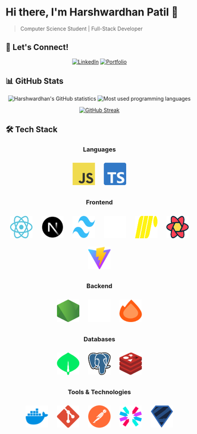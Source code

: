 # Hi there, I'm Harshwardhan Patil 👋

> Computer Science Student | Full-Stack Developer

## 🤝 Let's Connect!

<div align="center">

[![LinkedIn](https://img.shields.io/badge/LinkedIn-0077B5?style=for-the-badge&logo=linkedin&logoColor=white)](https://www.linkedin.com/in/harshmpatil/)
[![Portfolio](https://img.shields.io/badge/Portfolio-FF5722?style=for-the-badge&logo=google-chrome&logoColor=white)](https://harshmpatil.netlify.app)

</div>

## 📊 GitHub Stats

<div align="center">

<img height="180em" alt="Harshwardhan's GitHub statistics" src="https://github-readme-stats.vercel.app/api?username=harsh-m-patil&show_icons=true&theme=tokyonight&include_all_commits=true&count_private=true"/>
<img height="180em" alt="Most used programming languages" src="https://github-readme-stats.vercel.app/api/top-langs/?username=harsh-m-patil&layout=compact&langs_count=8&theme=tokyonight"/>

</div>

<div align="center">

[![GitHub Streak](https://streak-stats.demolab.com/?user=harsh-m-patil&theme=tokyonight)](https://git.io/streak-stats)

</div>

## 🛠️ Tech Stack

<div align="center">

### Languages

<img src="./svgs/javascript.svg" alt="JavaScript" width="60" height="60" style="margin: 10px;"/>
<img src="./svgs/typescript.svg" alt="TypeScript" width="60" height="60" style="margin: 10px;"/>

### Frontend

<img src="./svgs/React_dark.svg" alt="React" width="60" height="60" style="margin: 10px;"/>
<img src="./svgs/nextjs_icon_dark.svg" alt="Next.js" width="60" height="60" style="margin: 10px;"/>
<img src="./svgs/tailwindcss.svg" alt="TailwindCSS" width="60" height="60" style="margin: 10px;"/>
<img src="./svgs/ui_dark.svg" alt="shadcn/ui" width="60" height="60" style="margin: 10px;"/>
<img src="./svgs/Motion_dark.svg" alt="motion.dev" width="60" height="60" style="margin: 10px;"/>
<img src="./svgs/reactquery.svg" alt="React Query" width="60" height="60" style="margin: 10px;"/>
<img src="./svgs/vitejs.svg" alt="Vite" width="60" height="60" style="margin: 10px;"/>

### Backend

<img src="./svgs/nodejs.svg" alt="Node.js" width="60" height="60" style="margin: 10px;"/>
<img src="./svgs/Express.js_dark.svg" alt="Express.js" width="60" height="60" style="margin: 10px;"/>
<img src="./svgs/hono.svg" alt="Hono" width="60" height="60" style="margin: 10px;"/>

### Databases

<img src="./svgs/mongodb.svg" alt="MongoDB" width="60" height="60" style="margin: 10px;"/>
<img src="./svgs/postgresql.svg" alt="PostgreSQL" width="60" height="60" style="margin: 10px;"/>
<img src="./svgs/redis.svg" alt="Redis" width="60" height="60" style="margin: 10px;"/>

### Tools & Technologies

<img src="./svgs/docker.svg" alt="Docker" width="60" height="60" style="margin: 10px;"/>
<img src="./svgs/git.svg" alt="Git" width="60" height="60" style="margin: 10px;"/>
<img src="./svgs/postman.svg" alt="Postman" width="60" height="60" style="margin: 10px;"/>
<img src="./svgs/jwt.svg" alt="JWT" width="60" height="60" style="margin: 10px;"/>
<img src="./svgs/zod.svg" alt="Zod" width="60" height="60" style="margin: 10px;"/>

</div>
